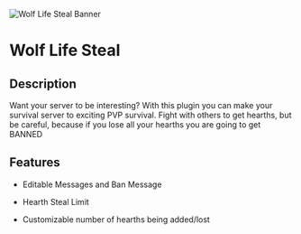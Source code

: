 
![Wolf Life Steal Banner](https://lh3.googleusercontent.com/6qjnuJAyCh-L58SU0oXrKv57pfVcxN8-UXWa0yRjqZF1GiboJDRaz-NoKvDiaJJ3No-av0YYkEN5FOKQbh-QTgViXOxmssJAWECXAB9UAjVh4-kiI9hJDtG2JMS-gW6_DjS3yAYdTSOVp1VjP1VZFJwKGJCNog3eQgd_KNq_ghzPxYxLisLaIcOMbnk_OqXuaWj8c0-i5mEQ9OGCBxmaFiQ6Zv6W9gV2WsemcWEfPmGWXkVto8_I1noScpQ_UYFMuYhj7Lxv53XE8eW4Kw7toCOCaBJLsZpA8lGBU7_Dz_tL9H3doRKd9bWXZKyLzCXoU9mk3CWSzEp2MV5_DCsh_OYr5cXXfiPJqbPbgKHD7rn-JmJ0IFmlU2B00Tlkcq9rrr--nNV83kg725An610GqnbqA93Ay3CHwvZj2Wgu0LFrsdggAGnMwOGt9DRocffopO8H9o2JsypMLCUZMO8FpuRCDcT7Fziu00rmwPHBjNAt-3WQ-vCaFMXD5hVaE4wxnKDAXtb7A0hI64Dk4APb7qij0agLSwAo1X6rDO3pEVdOu1ndYA6TRxoDbXjxsQcdXDI_mtZCYAfyUskLBxAjOwJBJW3K1a6KvrpDFBWrkzn2XYLW47Ogj3_Hu-fF_H9bGiO1XajmmqLRzzCrIfTPl8Nf03jeira41DmEn5-7brKhFqdOfE7U_vOGCIyv_v0RL4hgK04ecZUBJngxGNsNk1fGbNIqsvZa6KnXCyKSR1N4WILz5lIEc5oGF2KIleokLdm26FSg27wv4ryqYeuANd0JP_LWlx_SFL0i6FuTZ41isyk_EMt2A6-2Ev5AqeXidjy7=w1879-h490-no?authuser=0)

# Wolf Life Steal

## Description

Want your server to be interesting? With this plugin you can make your survival server to exciting PVP survival. Fight with others to get hearths, but be careful, because if you lose all your hearths you are going to get BANNED

  

## Features

  

- Editable Messages and Ban Message

- Hearth Steal Limit

- Customizable number of hearths being added/lost
